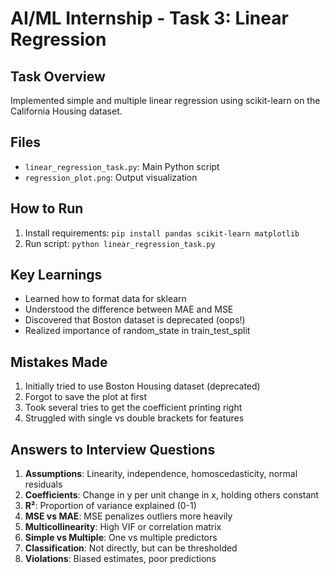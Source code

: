# AI/ML Internship - Task 3: Linear Regression

## Task Overview
Implemented simple and multiple linear regression using scikit-learn on the California Housing dataset.

## Files
- `linear_regression_task.py`: Main Python script
- `regression_plot.png`: Output visualization

## How to Run
1. Install requirements: `pip install pandas scikit-learn matplotlib`
2. Run script: `python linear_regression_task.py`

## Key Learnings
- Learned how to format data for sklearn
- Understood the difference between MAE and MSE
- Discovered that Boston dataset is deprecated (oops!)
- Realized importance of random_state in train_test_split

## Mistakes Made
1. Initially tried to use Boston Housing dataset (deprecated)
2. Forgot to save the plot at first
3. Took several tries to get the coefficient printing right
4. Struggled with single vs double brackets for features

## Answers to Interview Questions
1. **Assumptions**: Linearity, independence, homoscedasticity, normal residuals
2. **Coefficients**: Change in y per unit change in x, holding others constant
3. **R²**: Proportion of variance explained (0-1)
4. **MSE vs MAE**: MSE penalizes outliers more heavily
5. **Multicollinearity**: High VIF or correlation matrix
6. **Simple vs Multiple**: One vs multiple predictors
7. **Classification**: Not directly, but can be thresholded
8. **Violations**: Biased estimates, poor predictions
